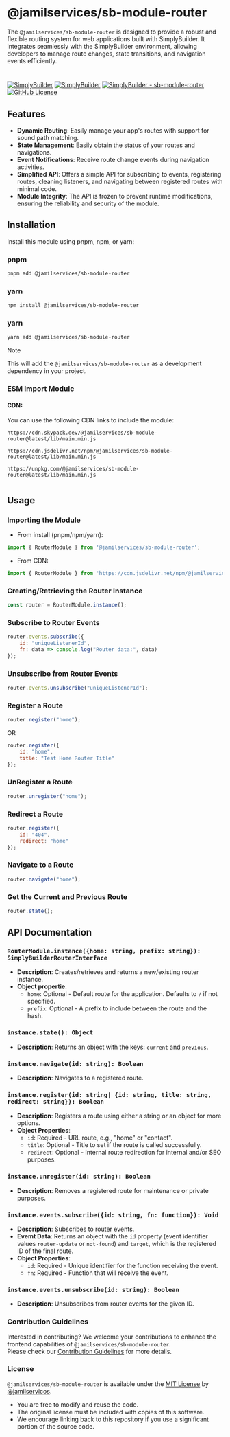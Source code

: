 # @jamilservices/sb-module-router

The `@jamilservices/sb-module-router` is designed to provide a robust and flexible routing system for web applications built with SimplyBuilder. It integrates seamlessly with the SimplyBuilder environment, allowing developers to manage route changes, state transitions, and navigation events efficiently.

#    
[![SimplyBuilder](https://img.shields.io/badge/Author-Gerv%C3%A1sio_J%C3%BAnior-brightgreen?style=flat-square&color=%23fedcba)](https://github.com/jamilservicos)
[![SimplyBuilder](https://img.shields.io/badge/SimplyBuilder-Module-brightgreen?style=flat-square&label=SimplyBuilder&color=%23fedcba)](https://simplybuilder.github.io)
[![SimplyBuilder - sb-module-router](https://img.shields.io/static/v1?label=SimplyBuilder&message=sb-module-router&color=blue&logo=github)](https://github.com/SimplyBuilder/sb-module-router/tree/main)
[![GitHub License](https://img.shields.io/github/license/SimplyBuilder/sb-module-router)](https://github.com/SimplyBuilder/sb-module-router/tree/main/LICENSE)


## Features

- **Dynamic Routing**: Easily manage your app's routes with support for sound path matching.
- **State Management**: Easily obtain the status of your routes and navigations.
- **Event Notifications**: Receive route change events during navigation activities.
- **Simplified API**: Offers a simple API for subscribing to events, registering routes, cleaning listeners, and navigating between registered routes with minimal code.
- **Module Integrity**: The API is frozen to prevent runtime modifications, ensuring the reliability and security of the module.

## Installation

Install this module using pnpm, npm, or yarn:

### pnpm

```bash
pnpm add @jamilservices/sb-module-router
```

### yarn


```bash
npm install @jamilservices/sb-module-router
```

### yarn

```bash
yarn add @jamilservices/sb-module-router
```            

> [!NOTE]
> This will add the `@jamilservices/sb-module-router` as a development dependency in your project.

### ESM Import Module

#### CDN:
You can use the following CDN links to include the module:

~~~text
https://cdn.skypack.dev/@jamilservices/sb-module-router@latest/lib/main.min.js

https://cdn.jsdelivr.net/npm/@jamilservices/sb-module-router@latest/lib/main.min.js

https://unpkg.com/@jamilservices/sb-module-router@latest/lib/main.min.js
~~~  

#

## Usage

### Importing the Module


- From install (pnpm/npm/yarn):
```javascript
import { RouterModule } from '@jamilservices/sb-module-router';
```


- From CDN:
```javascript
import { RouterModule } from 'https://cdn.jsdelivr.net/npm/@jamilservices/sb-module-router@latest/lib/main.min.js';
```

### Creating/Retrieving the Router Instance

```javascript
const router = RouterModule.instance();
```

### Subscribe to Router Events

```javascript
router.events.subscribe({
    id: "uniqueListenerId",
    fn: data => console.log("Router data:", data)
});
```

### Unsubscribe from Router Events

```javascript
router.events.unsubscribe("uniqueListenerId");
```

### Register a Route

```javascript
router.register("home");
```          
OR           
```javascript
router.register({
    id: "home",
    title: "Test Home Router Title"
});
```          

### UnRegister a Route

```javascript
router.unregister("home");
```          

### Redirect a Route

```javascript
router.register({
    id: "404",
    redirect: "home"
});
```                   

### Navigate to a Route

```javascript
router.navigate("home");
```          

### Get the Current and Previous Route

```javascript
router.state();
```                   


## API Documentation

### `RouterModule.instance({home: string, prefix: string}): SimplyBuilderRouterInterface`

- **Description**: Creates/retrieves and returns a new/existing router instance.
- **Object propertie**:
    - `home`: Optional - Default route for the application. Defaults to `/` if not specified.    
    - `prefix`: Optional - A prefix to include between the route and the hash.


### `instance.state(): Object`

- **Description**: Returns an object with the keys: `current` and `previous`.

### `instance.navigate(id: string): Boolean`

- **Description**: Navigates to a registered route.


### `instance.register(id: string| {id: string, title: string, redirect: string}): Boolean`

- **Description**: Registers a route using either a string or an object for more options.
- **Object Properties**:
    - `id`: Required - URL route, e.g., "home" or "contact".
    - `title`: Optional - Title to set if the route is called successfully.
    - `redirect`: Optional - Internal route redirection for internal and/or SEO purposes.              



### `instance.unregister(id: string): Boolean`

- **Description**: Removes a registered route for maintenance or private purposes.         


### `instance.events.subscribe({id: string, fn: function}): Void`

- **Description**: Subscribes to router events.  
- **Evemt Data**: Returns an object with the `id` property (event identifier values `router-update` or `not-found`) and `target`, which is the registered ID of the final route.
- **Object Properties**:
    - `id`: Required - Unique identifier for the function receiving the event.
    - `fn`: Required - Function that will receive the event.


### `instance.events.unsubscribe(id: string): Boolean`

- **Description**: Unsubscribes from router events for the given ID.



### Contribution Guidelines

Interested in contributing? We welcome your contributions to enhance the frontend capabilities of `@jamilservices/sb-module-router`.     
Please check our [Contribution Guidelines](https://github.com/SimplyBuilder/sb-module-router/tree/main/CONTRIBUTING.md) for more details.

### License

`@jamilservices/sb-module-router` is available under the [MIT License](https://github.com/SimplyBuilder/sb-module-router/tree/main/LICENSE) by [@jamilservicos](https://github.com/jamilservicos).

- You are free to modify and reuse the code.
- The original license must be included with copies of this software.
- We encourage linking back to this repository if you use a significant portion of the source code.